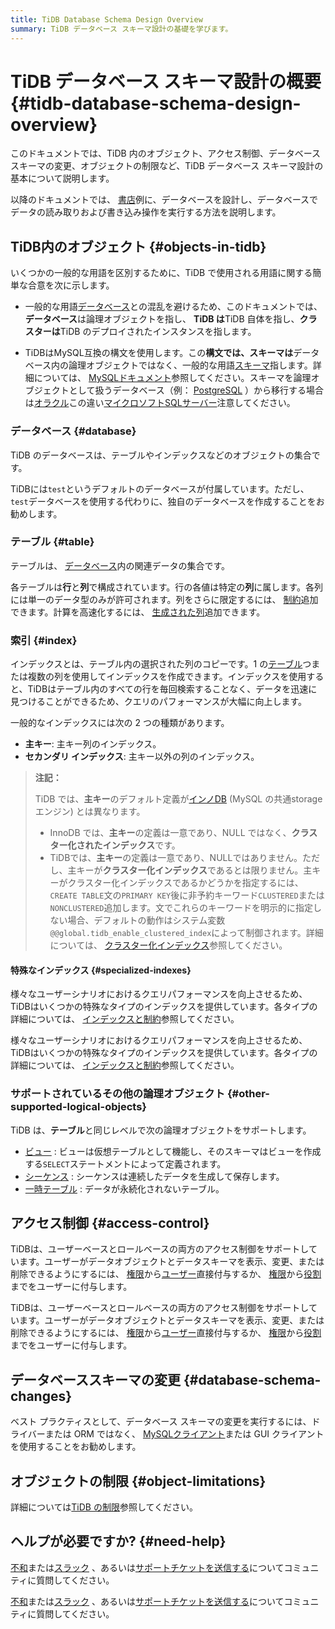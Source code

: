 ```yaml
---
title: TiDB Database Schema Design Overview
summary: TiDB データベース スキーマ設計の基礎を学びます。
---
```


# TiDB データベース スキーマ設計の概要 {#tidb-database-schema-design-overview}

このドキュメントでは、TiDB 内のオブジェクト、アクセス制御、データベース スキーマの変更、オブジェクトの制限など、TiDB データベース スキーマ設計の基本について説明します。

以降のドキュメントでは、 [書店](/develop/dev-guide-bookshop-schema-design.md)例に、データベースを設計し、データベースでデータの読み取りおよび書き込み操作を実行する方法を説明します。

## TiDB内のオブジェクト {#objects-in-tidb}

いくつかの一般的な用語を区別するために、TiDB で使用される用語に関する簡単な合意を次に示します。

-   一般的な用語[データベース](https://en.wikipedia.org/wiki/Database)との混乱を避けるため、このドキュメントでは、**データベース**は論理オブジェクトを指し、 **TiDB は**TiDB 自体を指し、**クラスターは**TiDB のデプロイされたインスタンスを指します。

-   TiDBはMySQL互換の構文を使用します。この**構文では、スキーマは**データベース内の論理オブジェクトではなく、一般的な用語[スキーマ](https://en.wiktionary.org/wiki/schema)指します。詳細については、 [MySQLドキュメント](https://dev.mysql.com/doc/refman/8.0/en/create-database.html)参照してください。スキーマを論理オブジェクトとして扱うデータベース（例： [PostgreSQL](https://www.postgresql.org/docs/current/ddl-schemas.html) ）から移行する場合は[オラクル](https://docs.oracle.com/en/database/oracle/oracle-database/21/tdddg/creating-managing-schema-objects.html)この違い[マイクロソフトSQLサーバー](https://docs.microsoft.com/en-us/sql/relational-databases/security/authentication-access/create-a-database-schema?view=sql-server-ver15)注意してください。

### データベース {#database}

TiDB のデータベースは、テーブルやインデックスなどのオブジェクトの集合です。

TiDBには`test`というデフォルトのデータベースが付属しています。ただし、 `test`データベースを使用する代わりに、独自のデータベースを作成することをお勧めします。

### テーブル {#table}

テーブルは、 [データベース](#database)内の関連データの集合です。

各テーブルは**行**と**列**で構成されています。行の各値は特定の**列**に属します。各列には単一のデータ型のみが許可されます。列をさらに限定するには、 [制約](/constraints.md)追加できます。計算を高速化するには、 [生成された列](/generated-columns.md)追加できます。

### 索引 {#index}

インデックスとは、テーブル内の選択された列のコピーです。1 の[テーブル](#table)つまたは複数の列を使用してインデックスを作成できます。インデックスを使用すると、TiDBはテーブル内のすべての行を毎回検索することなく、データを迅速に見つけることができるため、クエリのパフォーマンスが大幅に向上します。

一般的なインデックスには次の 2 つの種類があります。

-   **主キー**: 主キー列のインデックス。
-   **セカンダリ インデックス**: 主キー以外の列のインデックス。

> **注記：**
>
> TiDB では、**主キー**のデフォルト定義が[インノDB](https://dev.mysql.com/doc/refman/8.0/en/innodb-storage-engine.html) (MySQL の共通storageエンジン) とは異なります。
>
> -   InnoDB では、**主キー**の定義は一意であり、NULL ではなく、**クラスター化されたインデックス**です。
> -   TiDBでは、**主キー**の定義は一意であり、NULLではありません。ただし、主キーが**クラスター化インデックス**であるとは限りません。主キーがクラスター化インデックスであるかどうかを指定するには、 `CREATE TABLE`文の`PRIMARY KEY`後に非予約キーワード`CLUSTERED`または`NONCLUSTERED`追加します。文でこれらのキーワードを明示的に指定しない場合、デフォルトの動作はシステム変数`@@global.tidb_enable_clustered_index`によって制御されます。詳細については、 [クラスター化インデックス](/clustered-indexes.md)参照してください。

#### 特殊なインデックス {#specialized-indexes}

<CustomContent platform="tidb">

様々なユーザーシナリオにおけるクエリパフォーマンスを向上させるため、TiDBはいくつかの特殊なタイプのインデックスを提供しています。各タイプの詳細については、 [インデックスと制約](/basic-features.md#indexing-and-constraints)参照してください。

</CustomContent>

<CustomContent platform="tidb-cloud">

様々なユーザーシナリオにおけるクエリパフォーマンスを向上させるため、TiDBはいくつかの特殊なタイプのインデックスを提供しています。各タイプの詳細については、 [インデックスと制約](https://docs.pingcap.com/tidb/stable/basic-features#indexing-and-constraints)参照してください。

</CustomContent>

### サポートされているその他の論理オブジェクト {#other-supported-logical-objects}

TiDB は、**テーブル**と同じレベルで次の論理オブジェクトをサポートします。

-   [ビュー](/views.md) : ビューは仮想テーブルとして機能し、そのスキーマはビューを作成する`SELECT`ステートメントによって定義されます。
-   [シーケンス](/sql-statements/sql-statement-create-sequence.md) : シーケンスは連続したデータを生成して保存します。
-   [一時テーブル](/temporary-tables.md) : データが永続化されないテーブル。

## アクセス制御 {#access-control}

<CustomContent platform="tidb">

TiDBは、ユーザーベースとロールベースの両方のアクセス制御をサポートしています。ユーザーがデータオブジェクトとデータスキーマを表示、変更、または削除できるようにするには、 [権限](/privilege-management.md)から[ユーザー](/user-account-management.md)直接付与するか、 [権限](/privilege-management.md)から[役割](/role-based-access-control.md)までをユーザーに付与します。

</CustomContent>

<CustomContent platform="tidb-cloud">

TiDBは、ユーザーベースとロールベースの両方のアクセス制御をサポートしています。ユーザーがデータオブジェクトとデータスキーマを表示、変更、または削除できるようにするには、 [権限](https://docs.pingcap.com/tidb/stable/privilege-management)から[ユーザー](https://docs.pingcap.com/tidb/stable/user-account-management)直接付与するか、 [権限](https://docs.pingcap.com/tidb/stable/privilege-management)から[役割](https://docs.pingcap.com/tidb/stable/role-based-access-control)までをユーザーに付与します。

</CustomContent>

## データベーススキーマの変更 {#database-schema-changes}

ベスト プラクティスとして、データベース スキーマの変更を実行するには、ドライバーまたは ORM ではなく、 [MySQLクライアント](https://dev.mysql.com/doc/refman/8.0/en/mysql.html)または GUI クライアントを使用することをお勧めします。

## オブジェクトの制限 {#object-limitations}

詳細については[TiDB の制限](/tidb-limitations.md)参照してください。

## ヘルプが必要ですか? {#need-help}

<CustomContent platform="tidb">

[不和](https://discord.gg/DQZ2dy3cuc?utm_source=doc)または[スラック](https://slack.tidb.io/invite?team=tidb-community&#x26;channel=everyone&#x26;ref=pingcap-docs) 、あるいは[サポートチケットを送信する](/support.md)についてコミュニティに質問してください。

</CustomContent>

<CustomContent platform="tidb-cloud">

[不和](https://discord.gg/DQZ2dy3cuc?utm_source=doc)または[スラック](https://slack.tidb.io/invite?team=tidb-community&#x26;channel=everyone&#x26;ref=pingcap-docs) 、あるいは[サポートチケットを送信する](https://tidb.support.pingcap.com/)についてコミュニティに質問してください。

</CustomContent>
